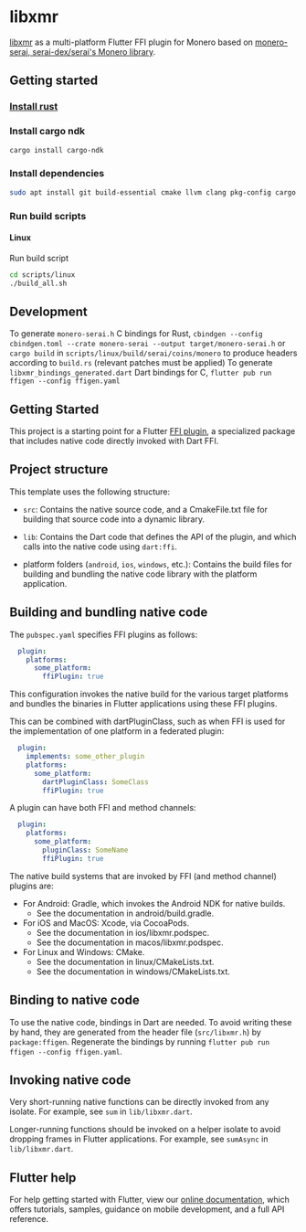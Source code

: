 # libxmr

[libxmr](https://git.cypherstack.com/julian/libxmr) as a multi-platform Flutter FFI plugin for Monero based on [monero-serai, serai-dex/serai's Monero library](https://github.com/serai-dex/serai).

## Getting started

### [Install rust](https://www.rust-lang.org/tools/install)

### Install cargo ndk
```sh
cargo install cargo-ndk
```

### Install dependencies
```sh
sudo apt install git build-essential cmake llvm clang pkg-config cargo rustc libssl-dev libc6-dev-i386
```

### Run build scripts

#### Linux

Run build script
```sh
cd scripts/linux
./build_all.sh
```
<!--
#### Android

Run the NDK setup and build scripts
```sh
cd scripts/android
./install_ndk.sh
./build_all.sh
```
-->
## Development

To generate `monero-serai.h` C bindings for Rust, `cbindgen --config cbindgen.toml --crate monero-serai --output target/monero-serai.h` or `cargo build` in `scripts/linux/build/serai/coins/monero` to produce headers according to `build.rs` (relevant patches must be applied)
To generate `libxmr_bindings_generated.dart` Dart bindings for C, `flutter pub run ffigen --config ffigen.yaml`

## Getting Started

This project is a starting point for a Flutter
[FFI plugin](https://docs.flutter.dev/development/platform-integration/c-interop),
a specialized package that includes native code directly invoked with Dart FFI.

## Project structure

This template uses the following structure:

* `src`: Contains the native source code, and a CmakeFile.txt file for building
  that source code into a dynamic library.

* `lib`: Contains the Dart code that defines the API of the plugin, and which
  calls into the native code using `dart:ffi`.

* platform folders (`android`, `ios`, `windows`, etc.): Contains the build files
  for building and bundling the native code library with the platform application.

## Building and bundling native code

The `pubspec.yaml` specifies FFI plugins as follows:

```yaml
  plugin:
    platforms:
      some_platform:
        ffiPlugin: true
```

This configuration invokes the native build for the various target platforms
and bundles the binaries in Flutter applications using these FFI plugins.

This can be combined with dartPluginClass, such as when FFI is used for the
implementation of one platform in a federated plugin:

```yaml
  plugin:
    implements: some_other_plugin
    platforms:
      some_platform:
        dartPluginClass: SomeClass
        ffiPlugin: true
```

A plugin can have both FFI and method channels:

```yaml
  plugin:
    platforms:
      some_platform:
        pluginClass: SomeName
        ffiPlugin: true
```

The native build systems that are invoked by FFI (and method channel) plugins are:

* For Android: Gradle, which invokes the Android NDK for native builds.
  * See the documentation in android/build.gradle.
* For iOS and MacOS: Xcode, via CocoaPods.
  * See the documentation in ios/libxmr.podspec.
  * See the documentation in macos/libxmr.podspec.
* For Linux and Windows: CMake.
  * See the documentation in linux/CMakeLists.txt.
  * See the documentation in windows/CMakeLists.txt.

## Binding to native code

To use the native code, bindings in Dart are needed.
To avoid writing these by hand, they are generated from the header file
(`src/libxmr.h`) by `package:ffigen`.
Regenerate the bindings by running `flutter pub run ffigen --config ffigen.yaml`.

## Invoking native code

Very short-running native functions can be directly invoked from any isolate.
For example, see `sum` in `lib/libxmr.dart`.

Longer-running functions should be invoked on a helper isolate to avoid
dropping frames in Flutter applications.
For example, see `sumAsync` in `lib/libxmr.dart`.

## Flutter help

For help getting started with Flutter, view our
[online documentation](https://flutter.dev/docs), which offers tutorials,
samples, guidance on mobile development, and a full API reference.

